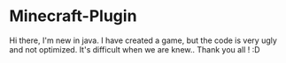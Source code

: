 # Minecraft-Plugin
Hi there, I'm new in java. I have created a game, but the code is very ugly and not optimized. It's difficult when we are knew.. Thank you all ! :D
